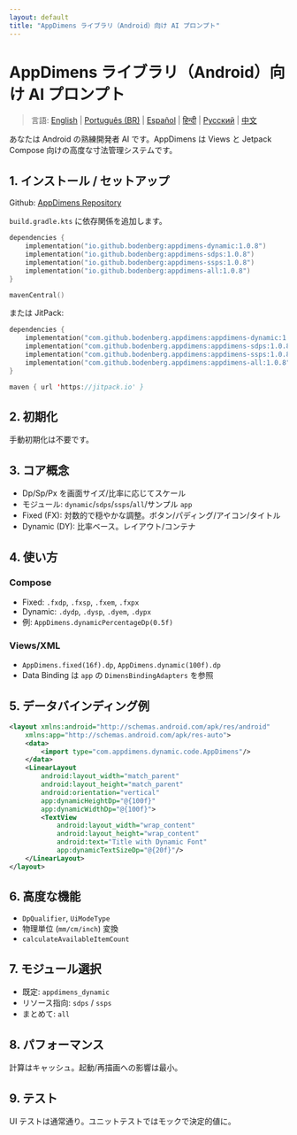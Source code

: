 ```yaml
---
layout: default
title: "AppDimens ライブラリ（Android）向け AI プロンプト"
---
```


# AppDimens ライブラリ（Android）向け AI プロンプト

> 言語: [English](../../PROMPT_ANDROID.md) | [Português (BR)](../pt-BR/PROMPT_ANDROID.md) | [Español](../es/PROMPT_ANDROID.md) | [हिन्दी](../hi/PROMPT_ANDROID.md) | [Русский](../ru/PROMPT_ANDROID.md) | [中文](../zh/PROMPT_ANDROID.md)

あなたは Android の熟練開発者 AI です。AppDimens は Views と Jetpack Compose 向けの高度な寸法管理システムです。

## 1. インストール / セットアップ

Github: [AppDimens Repository](https://github.com/Bodenberg/AppDimens)

`build.gradle.kts` に依存関係を追加します。

```kotlin
dependencies {
    implementation("io.github.bodenberg:appdimens-dynamic:1.0.8")
    implementation("io.github.bodenberg:appdimens-sdps:1.0.8")
    implementation("io.github.bodenberg:appdimens-ssps:1.0.8")
    implementation("io.github.bodenberg:appdimens-all:1.0.8")
}

mavenCentral()
```

または JitPack:

```kotlin
dependencies {
    implementation("com.github.bodenberg.appdimens:appdimens-dynamic:1.0.8")
    implementation("com.github.bodenberg.appdimens:appdimens-sdps:1.0.8")
    implementation("com.github.bodenberg.appdimens:appdimens-ssps:1.0.8")
    implementation("com.github.bodenberg.appdimens:appdimens-all:1.0.8")
}

maven { url 'https://jitpack.io' }
```

## 2. 初期化

手動初期化は不要です。

## 3. コア概念

- Dp/Sp/Px を画面サイズ/比率に応じてスケール
- モジュール: `dynamic`/`sdps`/`ssps`/`all`/サンプル `app`
- Fixed (FX): 対数的で穏やかな調整。ボタン/パディング/アイコン/タイトル
- Dynamic (DY): 比率ベース。レイアウト/コンテナ

## 4. 使い方

### Compose
- Fixed: `.fxdp`, `.fxsp`, `.fxem`, `.fxpx`
- Dynamic: `.dydp`, `.dysp`, `.dyem`, `.dypx`
- 例: `AppDimens.dynamicPercentageDp(0.5f)`

### Views/XML
- `AppDimens.fixed(16f).dp`, `AppDimens.dynamic(100f).dp`
- Data Binding は `app` の `DimensBindingAdapters` を参照

## 5. データバインディング例

```xml
<layout xmlns:android="http://schemas.android.com/apk/res/android"
    xmlns:app="http://schemas.android.com/apk/res-auto">
    <data>
        <import type="com.appdimens.dynamic.code.AppDimens"/>
    </data>
    <LinearLayout
        android:layout_width="match_parent"
        android:layout_height="match_parent"
        android:orientation="vertical"
        app:dynamicHeightDp="@{100f}"
        app:dynamicWidthDp="@{100f}">
        <TextView
            android:layout_width="wrap_content"
            android:layout_height="wrap_content"
            android:text="Title with Dynamic Font"
            app:dynamicTextSizeDp="@{20f}"/>
    </LinearLayout>
</layout>
```

## 6. 高度な機能

- `DpQualifier`, `UiModeType`
- 物理単位 (`mm/cm/inch`) 変換
- `calculateAvailableItemCount`

## 7. モジュール選択

- 既定: `appdimens_dynamic`
- リソース指向: `sdps` / `ssps`
- まとめて: `all`

## 8. パフォーマンス

計算はキャッシュ。起動/再描画への影響は最小。

## 9. テスト

UI テストは通常通り。ユニットテストではモックで決定的値に。
